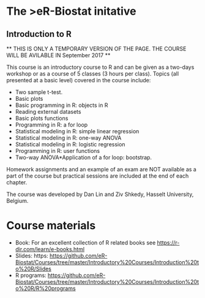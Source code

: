 # The >eR-Biostat initative
## Introduction to R 
** THIS IS ONLY A TEMPORARY VERSION OF THE PAGE. THE COURSE WILL BE AVILABLE IN September 2017 **

This course is an introductory course to R and can be given as a  two-days workshop or as a course of 5 classes (3 hours per class).
Topics (all presented at a basic level) covered in the course include:

* Two sample t-test.
* Basic plots
* Basic programming in R: objects in R
* Reading external datasets
* Basic plots functions
* Programming in R: a for loop
* Statistical modeling in R: simple linear regression
* Statistical modeling in R: one-way ANOVA
* Statistical modeling in R: logistic regression
* Programming in R: user functions
* Two-way ANOVA*Application of a for loop: bootstrap.

Homework assignments and an example of an exam are NOT available as a part of the course but practical sessions are included at the end of each chapter.

The course was developed by Dan Lin and Ziv Shkedy, Hasselt University, Belgium.

# Course materials
* Book: For an excellent collection of R related books see https://r-dir.com/learn/e-books.html
* Slides: https: https://github.com/eR-Biostat/Courses/tree/master/Introductory%20Courses/Introduction%20to%20R/Slides
* R programs: https://github.com/eR-Biostat/Courses/tree/master/Introductory%20Courses/Introduction%20to%20R/R%20programs
